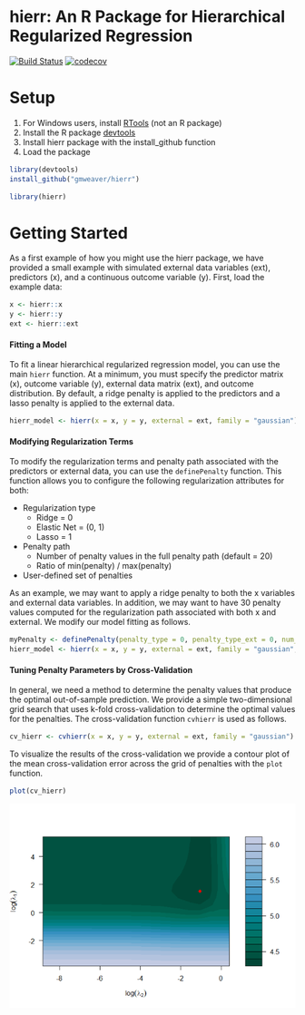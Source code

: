 hierr: An R Package for Hierarchical Regularized Regression
================

<!-- README.md is generated from README.Rmd. Please edit that file -->
[![Build Status](https://travis-ci.org/gmweaver/hierr.svg?branch=master)](https://travis-ci.org/gmweaver/hierr) [![codecov](https://codecov.io/gh/gmweaver/hierr/branch/master/graph/badge.svg)](https://codecov.io/gh/gmweaver/hierr)

Setup
=====

1.  For Windows users, install [RTools](https://cran.r-project.org/bin/windows/Rtools/) (not an R package)
2.  Install the R package [devtools](https://github.com/hadley/devtools)
3.  Install hierr package with the install\_github function
4.  Load the package

``` r
library(devtools)
install_github("gmweaver/hierr")
```

``` r
library(hierr)
```

Getting Started
===============

As a first example of how you might use the hierr package, we have provided a small example with simulated external data variables (ext), predictors (x), and a continuous outcome variable (y). First, load the example data:

``` r
x <- hierr::x
y <- hierr::y
ext <- hierr::ext
```

#### Fitting a Model

To fit a linear hierarchical regularized regression model, you can use the main `hierr` function. At a minimum, you must specify the predictor matrix (x), outcome variable (y), external data matrix (ext), and outcome distribution. By default, a ridge penalty is applied to the predictors and a lasso penalty is applied to the external data.

``` r
hierr_model <- hierr(x = x, y = y, external = ext, family = "gaussian")
```

#### Modifying Regularization Terms

To modify the regularization terms and penalty path associated with the predictors or external data, you can use the `definePenalty` function. This function allows you to configure the following regularization attributes for both:

-   Regularization type
    -   Ridge = 0
    -   Elastic Net = (0, 1)
    -   Lasso = 1
-   Penalty path
    -   Number of penalty values in the full penalty path (default = 20)
    -   Ratio of min(penalty) / max(penalty)
-   User-defined set of penalties

As an example, we may want to apply a ridge penalty to both the x variables and external data variables. In addition, we may want to have 30 penalty values computed for the regularization path associated with both x and external. We modify our model fitting as follows.

``` r
myPenalty <- definePenalty(penalty_type = 0, penalty_type_ext = 0, num_penalty = 30, num_penalty_ext = 30)
hierr_model <- hierr(x = x, y = y, external = ext, family = "gaussian", penalty = myPenalty)
```

#### Tuning Penalty Parameters by Cross-Validation

In general, we need a method to determine the penalty values that produce the optimal out-of-sample prediction. We provide a simple two-dimensional grid search that uses k-fold cross-validation to determine the optimal values for the penalties. The cross-validation function `cvhierr` is used as follows.

``` r
cv_hierr <- cvhierr(x = x, y = y, external = ext, family = "gaussian")
```

To visualize the results of the cross-validation we provide a contour plot of the mean cross-validation error across the grid of penalties with the `plot` function.

``` r
plot(cv_hierr)
```

![](readme_files/readmecv_results-1.png)
